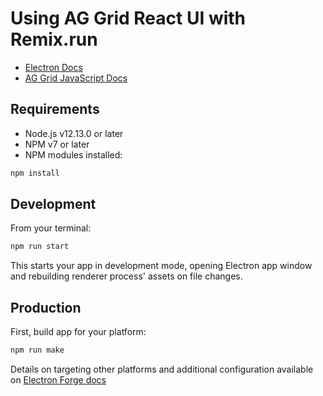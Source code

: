 # Using AG Grid React UI with Remix.run

- [Electron Docs](https://www.electronjs.org/docs/latest)
- [AG Grid JavaScript Docs](https://www.ag-grid.com/javascript-data-grid/)

## Requirements

- Node.js v12.13.0 or later
- NPM v7 or later
- NPM modules installed:

```sh
npm install
```

## Development

From your terminal:

```sh
npm run start
```

This starts your app in development mode, opening Electron app window and rebuilding renderer process' assets on file changes.

## Production

First, build app for your platform:

```sh
npm run make
```

Details on targeting other platforms and additional configuration available on [Electron Forge docs](https://www.electronforge.io/config/makers)
